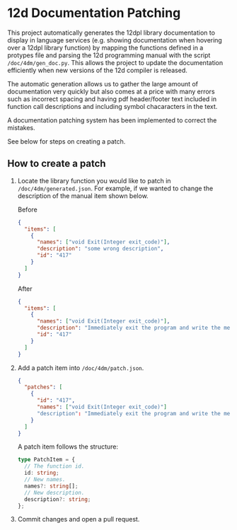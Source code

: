 # 12d Documentation Patching

This project automatically generates the 12dpl library documentation to display
in language services (e.g. showing documentation when hovering over a 12dpl
library function) by mapping the functions defined in a protypes file and
parsing the 12d programming manual with the script `/doc/4dm/gen_doc.py`. This
allows the project to update the documentation efficiently when new versions of
the 12d compiler is released.

The automatic generation allows us to gather the large amount of documentation
very quickly but also comes at a price with many errors such as incorrect spacing
and having pdf header/footer text included in function call descriptions and
including symbol chacaracters in the text.

A documentation patching system has been implemented to correct the mistakes.

See below for steps on creating a patch.

## How to create a patch

1. Locate the library function you would like to patch in
   `/doc/4dm/generated.json`. For example, if we wanted to
   change the description of the manual item shown below.

   Before

   ```json
   {
     "items": [
       {
         "names": ["void Exit(Integer exit_code)"],
         "description": "some wrong description",
         "id": "417"
       }
     ]
   }
   ```

   After

   ```json
   {
     "items": [
       {
         "names": ["void Exit(Integer exit_code)"],
         "description": "Immediately exit the program and write the message macro exited with code exit_code to the information/error message area of the macro console panel.",
         "id": "417"
       }
     ]
   }
   ```

2. Add a patch item into `/doc/4dm/patch.json`.

   ```json
   {
     "patches": [
       {
         "id": "417",
         "names": ["void Exit(Integer exit_code)"]
         "description": "Immediately exit the program and write the message macro exited with code exit_code to the information/error message area of the macro console panel."
       }
     ]
   }
   ```

   A patch item follows the structure:

   ```typescript
   type PatchItem = {
     // The function id.
     id: string;
     // New names.
     names?: string[];
     // New description.
     description?: string;
   };
   ```

3. Commit changes and open a pull request.
